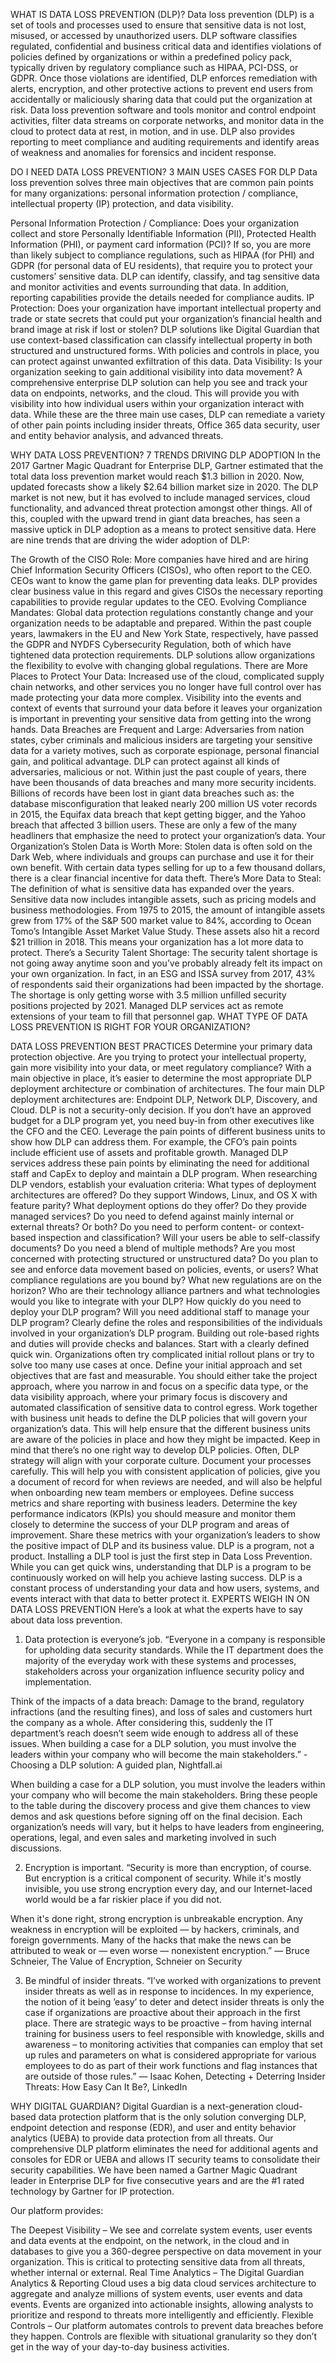 WHAT IS DATA LOSS PREVENTION (DLP)?
Data loss prevention (DLP) is a set of tools and processes used to ensure that sensitive data is not lost, misused, or accessed by unauthorized users. DLP software classifies regulated, confidential and business critical data and identifies violations of policies defined by organizations or within a predefined policy pack, typically driven by regulatory compliance such as HIPAA, PCI-DSS, or GDPR. Once those violations are identified, DLP enforces remediation with alerts, encryption, and other protective actions to prevent end users from accidentally or maliciously sharing data that could put the organization at risk. Data loss prevention software and tools monitor and control endpoint activities, filter data streams on corporate networks, and monitor data in the cloud to protect data at rest, in motion, and in use. DLP also provides reporting to meet compliance and auditing requirements and identify areas of weakness and anomalies for forensics and incident response.

DO I NEED DATA LOSS PREVENTION? 3 MAIN USES CASES FOR DLP
Data loss prevention solves three main objectives that are common pain points for many organizations: personal information protection / compliance, intellectual property (IP) protection, and data visibility.

Personal Information Protection / Compliance: Does your organization collect and store Personally Identifiable Information (PII), Protected Health Information (PHI), or payment card information (PCI)? If so, you are more than likely subject to compliance regulations, such as HIPAA (for PHI) and GDPR (for personal data of EU residents), that require you to protect your customers’ sensitive data. DLP can identify, classify, and tag sensitive data and monitor activities and events surrounding that data. In addition, reporting capabilities provide the details needed for compliance audits.
IP Protection: Does your organization have important intellectual property and trade or state secrets that could put your organization’s financial health and brand image at risk if lost or stolen? DLP solutions like Digital Guardian that use context-based classification can classify intellectual property in both structured and unstructured forms. With policies and controls in place, you can protect against unwanted exfiltration of this data.
Data Visibility: Is your organization seeking to gain additional visibility into data movement? A comprehensive enterprise DLP solution can help you see and track your data on endpoints, networks, and the cloud. This will provide you with visibility into how individual users within your organization interact with data.
While these are the three main use cases, DLP can remediate a variety of other pain points including insider threats, Office 365 data security, user and entity behavior analysis, and advanced threats.

WHY DATA LOSS PREVENTION? 7 TRENDS DRIVING DLP ADOPTION
In the 2017 Gartner Magic Quadrant for Enterprise DLP, Gartner estimated that the total data loss prevention market would reach $1.3 billion in 2020. Now, updated forecasts show a likely $2.64 billion market size in 2020. The DLP market is not new, but it has evolved to include managed services, cloud functionality, and advanced threat protection amongst other things. All of this, coupled with the upward trend in giant data breaches, has seen a massive uptick in DLP adoption as a means to protect sensitive data. Here are nine trends that are driving the wider adoption of DLP:

The Growth of the CISO Role: More companies have hired and are hiring Chief Information Security Officers (CISOs), who often report to the CEO. CEOs want to know the game plan for preventing data leaks. DLP provides clear business value in this regard and gives CISOs the necessary reporting capabilities to provide regular updates to the CEO.
Evolving Compliance Mandates: Global data protection regulations constantly change and your organization needs to be adaptable and prepared. Within the past couple years, lawmakers in the EU and New York State, respectively, have passed the GDPR and NYDFS Cybersecurity Regulation, both of which have tightened data protection requirements. DLP solutions allow organizations the flexibility to evolve with changing global regulations.
There are More Places to Protect Your Data: Increased use of the cloud, complicated supply chain networks, and other services you no longer have full control over has made protecting your data more complex. Visibility into the events and context of events that surround your data before it leaves your organization is important in preventing your sensitive data from getting into the wrong hands.
Data Breaches are Frequent and Large: Adversaries from nation states, cyber criminals and malicious insiders are targeting your sensitive data for a variety motives, such as corporate espionage, personal financial gain, and political advantage. DLP can protect against all kinds of adversaries, malicious or not. Within just the past couple of years, there have been thousands of data breaches and many more security incidents. Billions of records have been lost in giant data breaches such as: the database misconfiguration that leaked nearly 200 million US voter records in 2015, the Equifax data breach that kept getting bigger, and the Yahoo breach that affected 3 billion users. These are only a few of the many headliners that emphasize the need to protect your organization’s data.
Your Organization’s Stolen Data is Worth More: Stolen data is often sold on the Dark Web, where individuals and groups can purchase and use it for their own benefit. With certain data types selling for up to a few thousand dollars, there is a clear financial incentive for data theft.
There’s More Data to Steal: The definition of what is sensitive data has expanded over the years. Sensitive data now includes intangible assets, such as pricing models and business methodologies. From 1975 to 2015, the amount of intangible assets grew from 17% of the S&P 500 market value to 84%, according to Ocean Tomo’s Intangible Asset Market Value Study. These assets also hit a record $21 trillion in 2018. This means your organization has a lot more data to protect.
There’s a Security Talent Shortage: The security talent shortage is not going away anytime soon and you’ve probably already felt its impact on your own organization. In fact, in an ESG and ISSA survey from 2017, 43% of respondents said their organizations had been impacted by the shortage. The shortage is only getting worse with 3.5 million unfilled security positions projected by 2021. Managed DLP services act as remote extensions of your team to fill that personnel gap.
WHAT TYPE OF DATA LOSS PREVENTION IS RIGHT FOR YOUR ORGANIZATION?

DATA LOSS PREVENTION BEST PRACTICES
Determine your primary data protection objective. Are you trying to protect your intellectual property, gain more visibility into your data, or meet regulatory compliance? With a main objective in place, it’s easier to determine the most appropriate DLP deployment architecture or combination of architectures. The four main DLP deployment architectures are: Endpoint DLP, Network DLP, Discovery, and Cloud.
DLP is not a security-only decision. If you don’t have an approved budget for a DLP program yet, you need buy-in from other executives like the CFO and the CEO. Leverage the pain points of different business units to show how DLP can address them. For example, the CFO’s pain points include efficient use of assets and profitable growth. Managed DLP services address these pain points by eliminating the need for additional staff and CapEx to deploy and maintain a DLP program.
When researching DLP vendors, establish your evaluation criteria:
What types of deployment architectures are offered?
Do they support Windows, Linux, and OS X with feature parity?
What deployment options do they offer? Do they provide managed services?
Do you need to defend against mainly internal or external threats? Or both?
Do you need to perform content- or context-based inspection and classification? Will your users be able to self-classify documents? Do you need a blend of multiple methods?
Are you most concerned with protecting structured or unstructured data?
Do you plan to see and enforce data movement based on policies, events, or users?
What compliance regulations are you bound by? What new regulations are on the horizon?
Who are their technology alliance partners and what technologies would you like to integrate with your DLP?
How quickly do you need to deploy your DLP program?
Will you need additional staff to manage your DLP program?
Clearly define the roles and responsibilities of the individuals involved in your organization’s DLP program. Building out role-based rights and duties will provide checks and balances.
Start with a clearly defined quick win. Organizations often try complicated initial rollout plans or try to solve too many use cases at once. Define your initial approach and set objectives that are fast and measurable. You should either take the project approach, where you narrow in and focus on a specific data type, or the data visibility approach, where your primary focus is discovery and automated classification of sensitive data to control egress.
Work together with business unit heads to define the DLP policies that will govern your organization’s data. This will help ensure that the different business units are aware of the policies in place and how they might be impacted. Keep in mind that there’s no one right way to develop DLP policies. Often, DLP strategy will align with your corporate culture.
Document your processes carefully. This will help you with consistent application of policies, give you a document of record for when reviews are needed, and will also be helpful when onboarding new team members or employees.
Define success metrics and share reporting with business leaders. Determine the key performance indicators (KPIs) you should measure and monitor them closely to determine the success of your DLP program and areas of improvement. Share these metrics with your organization’s leaders to show the positive impact of DLP and its business value.
DLP is a program, not a product. Installing a DLP tool is just the first step in Data Loss Prevention. While you can get quick wins, understanding that DLP is a program to be continuously worked on will help you achieve lasting success. DLP is a constant process of understanding your data and how users, systems, and events interact with that data to better protect it.
EXPERTS WEIGH IN ON DATA LOSS PREVENTION
Here’s a look at what the experts have to say about data loss prevention.

1. Data protection is everyone’s job. “Everyone in a company is responsible for upholding data security standards. While the IT department does the majority of the everyday work with these systems and processes, stakeholders across your organization influence security policy and implementation.

Think of the impacts of a data breach: Damage to the brand, regulatory infractions (and the resulting fines), and loss of sales and customers hurt the company as a whole. After considering this, suddenly the IT department’s reach doesn’t seem wide enough to address all of these issues. When building a case for a DLP solution, you must involve the leaders within your company who will become the main stakeholders.” - Choosing a DLP solution: A guided plan, Nightfall.ai

When building a case for a DLP solution, you must involve the leaders within your company who will become the main stakeholders. Bring these people to the table during the discovery process and give them chances to view demos and ask questions before signing off on the final decision. Each organization’s needs will vary, but it helps to have leaders from engineering, operations, legal, and even sales and marketing involved in such discussions.

2. Encryption is important. “Security is more than encryption, of course. But encryption is a critical component of security. While it's mostly invisible, you use strong encryption every day, and our Internet-laced world would be a far riskier place if you did not.

When it's done right, strong encryption is unbreakable encryption. Any weakness in encryption will be exploited — by hackers, criminals, and foreign governments. Many of the hacks that make the news can be attributed to weak or — even worse — nonexistent encryption.” — Bruce Schneier, The Value of Encryption, Schneier on Security

3. Be mindful of insider threats. “I’ve worked with organizations to prevent insider threats as well as in response to incidences. In my experience, the notion of it being ’easy’ to deter and detect insider threats is only the case if organizations are proactive about their approach in the first place. There are strategic ways to be proactive – from having internal training for business users to feel responsible with knowledge, skills and awareness – to monitoring activities that companies can employ that set up rules and parameters on what is considered appropriate for various employees to do as part of their work functions and flag instances that are outside of those rules.” — Isaac Kohen, Detecting + Deterring Insider Threats: How Easy Can It Be?, LinkedIn

WHY DIGITAL GUARDIAN?
Digital Guardian is a next-generation cloud-based data protection platform that is the only solution converging DLP, endpoint detection and response (EDR), and user and entity behavior analytics (UEBA) to provide data protection from all threats. Our comprehensive DLP platform eliminates the need for additional agents and consoles for EDR or UEBA and allows IT security teams to consolidate their security capabilities. We have been named a Gartner Magic Quadrant leader in Enterprise DLP for five consecutive years and are the #1 rated technology by Gartner for IP protection.

Our platform provides:

The Deepest Visibility – We see and correlate system events, user events and data events at the endpoint, on the network, in the cloud and in databases to give you a 360-degree perspective on data movement in your organization. This is critical to protecting sensitive data from all threats, whether internal or external.
Real Time Analytics – The Digital Guardian Analytics & Reporting Cloud uses a big data cloud services architecture to aggregate and analyze millions of system events, user events and data events. Events are organized into actionable insights, allowing analysts to prioritize and respond to threats more intelligently and efficiently.
Flexible Controls – Our platform automates controls to prevent data breaches before they happen. Controls are flexible with situational granularity so they don’t get in the way of your day-to-day business activities.
